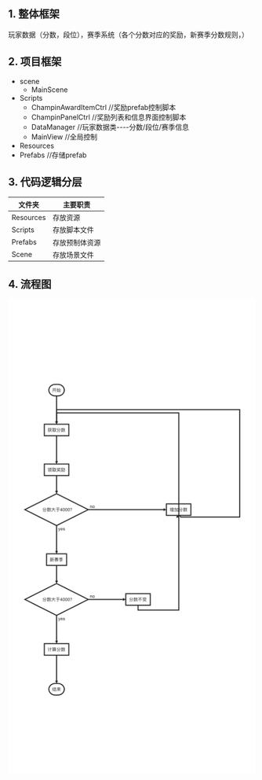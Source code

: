 ## 1. 整体框架

​		玩家数据（分数，段位），赛季系统（各个分数对应的奖励，新赛季分数规则，）

## 2. 项目框架

* scene
  * MainScene
* Scripts
  * ChampinAwardItemCtrl    //奖励prefab控制脚本
  * ChampinPanelCtrl             //奖励列表和信息界面控制脚本
  * DataManager                     //玩家数据类----分数/段位/赛季信息
  * MainView                            //全局控制
* Resources
* Prefabs                            //存储prefab

 ## 3. 代码逻辑分层

| 文件夹     | 主要职责                 |
| ---------- | ------------------------ |
| Resources  | 存放资源                 |
| Scripts    | 存放脚本文件             |
| Prefabs    | 存放预制体资源           |
| Scene      | 存放场景文件             |

## 4. 流程图
![](https://github.com/89trillion-wangjian/ChampinRoad/blob/master/sequence.png)

